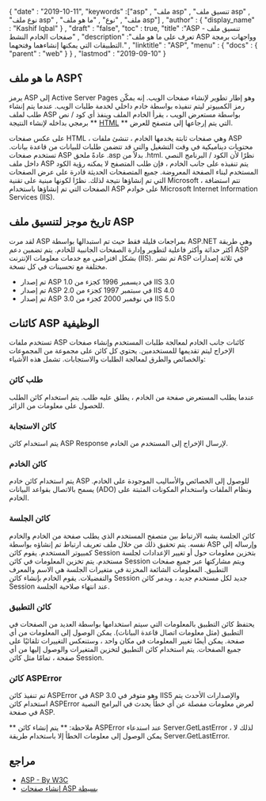 {
  "date" : "2019-10-11",
  "keywords" :["asp" , "ملف asp" , "تنسيق ملف asp" , "نوع ملف asp" , "ملف" , "نوع" , "ما هو ملف asp"] ,
  "author" : {
    "display_name" : "Kashif Iqbal"
} ,
  "draft" : "false",
  "toc" : true,
  "title" :"ASP - تنسيق ملف صفحات الخادم النشط" ,
  "description" :"تعرف على ما هو ملف ASP وواجهات برمجة التطبيقات التي يمكنها إنشاءهما وفتحهما." ,
  "linktitle" : "ASP",
  "menu" : {
    "docs" : {
      "parent" : "web"
}
} ,
  "lastmod" : "2019-09-10"
}

## ما هو ملف ASP؟

يرمز ASP إلى Active Server Pages وهو إطار تطوير لإنشاء صفحات الويب. إنه يمكّن رمز الكمبيوتر ليتم تنفيذه بواسطة خادم داخلي لخدمة طلبات الويب. عندما يتم إنشاء طلب لملف ASP بواسطة مستعرض الويب ، يقرأ الخادم الملف وينفذ أي كود / نص برمجي بداخله لإنشاء النتيجة ** [HTML](/ar/web/html/) ** التي يتم إرجاعها إلى متصفح للعرض.

على عكس صفحات HTML ، وهي صفحات ثابتة يخدمها الخادم ، تنشئ ملفات ASP محتويات ديناميكية في وقت التشغيل والتي قد تتضمن طلبات للبيانات من قاعدة بيانات. تستخدم صفحات ASP عادةً ملحق .asp بدلاً من .html. نظرًا لأن الكود / البرنامج النصي داخل ملف ASP يتم تنفيذه على جانب الخادم ، فإن طلب المتصفح لا يمكنه رؤية الكود المستخدم لبناء الصفحة المعروضة. جميع المتصفحات الحديثة قادرة على عرض الصفحات التي تم إنشاؤها نتيجة لذلك. نظرًا لكونها مبنية على تقنية Microsoft ، تتم استضافة الصفحات التي تم إنشاؤها باستخدام ASP على خوادم Microsoft Internet Information Services (IIS).

## تاريخ موجز لتنسيق ملف ASP
لقد مرت ASP بمراجعات قليلة فقط حيث تم استبدالها بواسطة ASP.NET وهي طريقة أكثر حداثة وأكثر فاعلية لتطوير وإدارة الصفحات الجانبية للخادم. يتم تضمين دعم ASP بشكل افتراضي مع خدمات معلومات الإنترنت (IIS). تم نشر ASP في ثلاثة إصدارات مختلفة مع تحسينات في كل نسخة.

* تم إصدار ASP 1.0 في ديسمبر 1996 كجزء من IIS 3.0
* تم إصدار ASP 2.0 في سبتمبر 1997 كجزء من IIS 4.0
* تم إصدار ASP 3.0 في نوفمبر 2000 كجزء من IIS 5.0

## كائنات ASP الوظيفية

تستخدم ملفات ASP كائنات جانب الخادم لمعالجة طلبات المستخدم وإنشاء صفحات الإخراج ليتم تقديمها للمستخدمين. يحتوي كل كائن على مجموعة من المجموعات والخصائص والطرق لمعالجة الطلبات والاستجابات. تشمل هذه الأشياء:

### طلب كائن

عندما يطلب المستعرض صفحة من الخادم ، يطلق عليه طلب. يتم استخدام كائن الطلب للحصول على معلومات من الزائر.

### كائن الاستجابة

يتم استخدام كائن ASP Response لإرسال الإخراج إلى المستخدم من الخادم.

### كائن الخادم

يتم استخدام كائن خادم ASP للوصول إلى الخصائص والأساليب الموجودة على الخادم. يسمح بالاتصال بقواعد البيانات (ADO) ونظام الملفات واستخدام المكونات المثبتة على الخادم.

### كائن الجلسة

كائن الجلسة يشبه الارتباط بين متصفح المستخدم الذي يطلب صفحة من الخادم والخادم نفسه. يتم تحقيق ذلك من خلال ملف تعريف ارتباط تم إنشاؤه بواسطة ASP وإرساله إلى كمبيوتر المستخدم. يقوم كائن Session بتخزين معلومات حول أو تغيير الإعدادات لجلسة مستخدم. يتم تخزين المعلومات في كائن Session ويتم مشاركتها عبر جميع صفحات التطبيق. المعلومات الشائعة المخزنة في متغيرات الجلسة هي الاسم والمعرف والتفضيلات. يقوم الخادم بإنشاء كائن Session جديد لكل مستخدم جديد ، ويدمر كائن Session عند انتهاء صلاحية الجلسة.

### كائن التطبيق

يحتفظ كائن التطبيق بالمعلومات التي سيتم استخدامها بواسطة العديد من الصفحات في التطبيق (مثل معلومات اتصال قاعدة البيانات). يمكن الوصول إلى المعلومات من أي صفحة. يمكن أيضًا تغيير المعلومات في مكان واحد ، وستنعكس التغييرات تلقائيًا على جميع الصفحات. يتم استخدام كائن التطبيق لتخزين المتغيرات والوصول إليها من أي صفحة ، تمامًا مثل كائن Session.

### كائن ASPError

تم تنفيذ كائن ASPError في ASP 3.0 وهو متوفر في IIS5 والإصدارات الأحدث يتم استخدام كائن ASPError لعرض معلومات مفصلة عن أي خطأ يحدث في البرامج النصية في صفحة ASP.

** ملاحظة: ** يتم إنشاء كائن ASPError عند استدعاء Server.GetLastError ، لذلك لا يمكن الوصول إلى معلومات الخطأ إلا باستخدام طريقة Server.GetLastError.

## مراجع

* [ASP - By W3C](https://www.w3schools.com/asp/default.asp)
* [إنشاء صفحات ASP بسيطة](https://learn.microsoft.com/en-us/previous-versions/iis/6.0-sdk/ms524741(v=vs.90))

